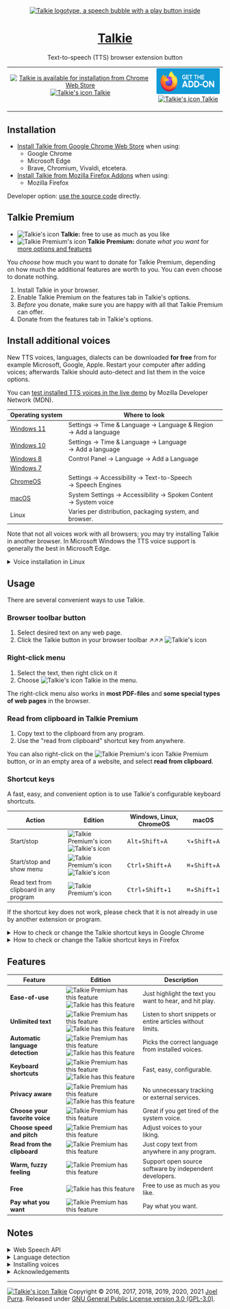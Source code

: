 <p align="center">
  <a href="https://joelpurra.com/projects/talkie/"><img src="./code/packages/shared-resources/src/resources/tile/free/920x680/2017-08-22.png" alt="Talkie logotype, a speech bubble with a play button inside" width="460" height="340" border="0" /></a>
</p>
<h1 align="center">
  <a href="https://joelpurra.com/projects/talkie/">Talkie</a>
</h1>
<p align="center">
  Text-to-speech (TTS) browser extension button
</p>

<table>
  <tr>
    <td align="center">
      <a href="https://chrome.google.com/webstore/detail/enfbcfmmdpdminapkflljhbfeejjhjjk"><img src="./code/packages/shared-resources/src/resources/chrome-web-store/HRs9MPufa1J1h5glNhut.png" alt="Talkie is available for installation from Chrome Web Store" width="248" height="75" border="0" /><br /><img src="./code/packages/shared-resources/src/resources/icon/free/icon-play/icon-32x32.png" alt="Talkie's icon" width="16" height="16" border="0" /> Talkie</a><br />&nbsp;
    </td>
    <td align="center">
      <a href="https://addons.mozilla.org/en-US/firefox/addon/talkie/"><img src="./code/packages/shared-resources/src/resources/firefox-amo/get-the-addon-fx-apr-2020.min.svg" alt="Talkie is available for installation from Chrome Web Store" width="172" height="60" border="0" /><br /><img src="./code/packages/shared-resources/src/resources/icon/free/icon-play/icon-32x32.png" alt="Talkie's icon" width="16" height="16" border="0" /> Talkie</a><br />&nbsp;
    </td>
  </tr>
</table>

## Installation

- [Install Talkie from Google Chrome Web Store](https://chrome.google.com/webstore/detail/enfbcfmmdpdminapkflljhbfeejjhjjk) when using:
  - Google Chrome
  - Microsoft Edge
  - Brave, Chromium, Vivaldi, etcetera.
- [Install Talkie from Mozilla Firefox Addons](https://addons.mozilla.org/en-US/firefox/addon/talkie/) when using:
  - Mozilla Firefox

Developer option: [use the source code](./DEVELOP.md) directly.

## Talkie Premium

- <img src="./code/packages/shared-resources/src/resources/icon/free/icon-play/icon-32x32.png" alt="Talkie's icon" width="16" height="16" border="0" /> **Talkie:** free to use as much as you like
- <img src="./code/packages/shared-resources/src/resources/icon/premium/icon-play/icon-32x32.png" alt="Talkie Premium's icon" width="16" height="16" border="0" /> **Talkie Premium:** donate _what you want_ for [more options and features](#features)

You _choose_ how much you want to donate for Talkie Premium, depending on how much the additional features are worth to you. You can even choose to donate nothing.

1. Install Talkie in your browser.
1. Enable Talkie Premium on the features tab in Talkie's options.
1. _Before_ you donate, make sure you are happy with all that Talkie Premium can offer.
1. Donate from the features tab in Talkie's options.

## Install additional voices

New TTS voices, languages, dialects can be downloaded **for free** from for example Microsoft, Google, Apple. Restart your computer after adding voices; afterwards Talkie should auto-detect and list them in the voice options.

You can [test installed TTS voices in the live demo](https://mdn.github.io/dom-examples/web-speech-api/speak-easy-synthesis/) by Mozilla Developer Network (MDN).

<!-- TODO: translate system settings paths. -->

| Operating&nbsp;system                                                                                                                                    | Where to look                                                                                                                       |
| -------------------------------------------------------------------------------------------------------------------------------------------------------- | ----------------------------------------------------------------------------------------------------------------------------------- |
| [Windows&nbsp;11](https://support.microsoft.com/en-us/windows/appendix-a-supported-languages-and-voices-4486e345-7730-53da-fcfe-55cc64300f01)            | Settings &rarr;&nbsp;Time&nbsp;&amp;&nbsp;Language &rarr;&nbsp;Language&nbsp;&amp;&nbsp;Region &rarr;&nbsp;Add&nbsp;a&nbsp;language |
| [Windows&nbsp;10](https://support.office.com/en-us/article/How-to-download-Text-to-Speech-languages-for-Windows-10-d5a6b612-b3ae-423f-afa5-4f6caf1ec5d3) | Settings &rarr;&nbsp;Time&nbsp;&amp;&nbsp;Language &rarr;&nbsp;Language &rarr;&nbsp;Add&nbsp;a&nbsp;language                        |
| [Windows&nbsp;8](https://support.office.com/en-us/article/How-to-download-Text-to-Speech-languages-for-Windows-4c83a8d8-7486-42f7-8e46-2b0fdf753130)     | Control&nbsp;Panel &rarr;&nbsp;Language &rarr;&nbsp;Add&nbsp;a&nbsp;Language                                                        |
| [Windows&nbsp;7](https://www.microsoft.com/en-us/download/details.aspx?id=27224)                                                                         |                                                                                                                                     |
| [ChromeOS](https://support.google.com/accessibility/answer/11221616)                                                                                     | Settings &rarr;&nbsp;Accessibility &rarr;&nbsp;Text-to-Speech &rarr;&nbsp;Speech&nbsp;Engines                                       |
| [macOS](https://support.apple.com/kb/index?page=search&q=voiceover&includeArchived=true&locale=en_US)                                                    | System&nbsp;Settings &rarr;&nbsp;Accessibility &rarr;&nbsp;Spoken&nbsp;Content &rarr;&nbsp;System&nbsp;voice                        |
| Linux                                                                                                                                                    | Varies per distribution, packaging system, and browser.                                                                             |

Note that not all voices work with all browsers; you may try installing Talkie in another browser. In Microsoft Windows the TTS voice support is generally the best in Microsoft Edge.

<details>
<summary>Voice installation in Linux</summary>

TTS voices on Linux have varying quality; from recently developed "natural" voices to ancient "robotic" voices. Not all distributions nor browsers include TTS software, and may have no (zero) TTS voices available by default.

There are many open source alternatives for TTS software on Linux, although their integration with the operating system and browser varies. Addtitionally, the browser may be sandboxed (Flatpak, Snap, etcetera) and require separate TTS integration.

The topic is too broad to give specific voice installation instructions; please consult your systems documentation, or other sources of information.

- Stack Exchange: [Questions tagged \[text-to-speech\]](https://unix.stackexchange.com/questions/tagged/text-to-speech) at Unix &amp; Linux.
- Stack Exchange: [Questions tagged \[text-to-speech\]](https://askubuntu.com/questions/tagged/text-to-speech) at Ask Ubuntu.
- Stack Exchange: [Questions tagged \[speech-synthesis\]](https://softwarerecs.stackexchange.com/questions/tagged/speech-synthesis) at Software Recommendations.
- Stack Exchange: [How can I change the voice used by Firefox in Ubuntu?](https://askubuntu.com/questions/953509/how-can-i-change-the-voice-used-by-firefox-reader-view-narrator-in-ubuntu) at Ask Ubuntu.

</details>

## Usage

There are several convenient ways to use Talkie.

### Browser toolbar button

1. Select desired text on any web page.
1. Click the Talkie button in your browser toolbar ↗︎↗︎↗︎ <img src="./code/packages/shared-resources/src/resources/icon/free/icon-play/icon-32x32.png" alt="Talkie's icon" width="16" height="16" border="0" />

### Right-click menu

1. Select the text, then right click on it
1. Choose <img src="./code/packages/shared-resources/src/resources/icon/free/icon-play/icon-32x32.png" alt="Talkie's icon" width="16" height="16" border="0" /> Talkie in the menu.

The right-click menu also works in **most PDF-files** and **some special types of web pages** in the browser.

### Read from clipboard in Talkie Premium

1. Copy text to the clipboard from any program.
1. Use the "read from clipboard" shortcut key from anywhere.

You can also right-click on the <img src="./code/packages/shared-resources/src/resources/icon/premium/icon-play/icon-32x32.png" alt="Talkie Premium's icon" width="16" height="16" border="0" /> Talkie Premium button, or in an empty area of a website, and select **read from clipboard**.

### Shortcut keys

A fast, easy, and convenient option is to use Talkie's configurable keyboard shortcuts.

| Action                                  | Edition                                                                                                                                                                                                                                                                                                                                     | Windows, Linux, ChromeOS                      | macOS                                      |
| --------------------------------------- | ------------------------------------------------------------------------------------------------------------------------------------------------------------------------------------------------------------------------------------------------------------------------------------------------------------------------------------------- | --------------------------------------------- | ------------------------------------------ |
| Start/stop                              | <img src="./code/packages/shared-resources/src/resources/icon/premium/icon-play/icon-32x32.png" alt="Talkie Premium's icon" width="16" height="16" border="0" hspace="4" /><img src="./code/packages/shared-resources/src/resources/icon/free/icon-play/icon-32x32.png" alt="Talkie's icon" width="16" height="16" border="0" hspace="4" /> | <kbd>Alt</kbd>+<kbd>Shift</kbd>+<kbd>A</kbd>  | <kbd>⌥</kbd>+<kbd>Shift</kbd>+<kbd>A</kbd> |
| Start/stop and show menu                | <img src="./code/packages/shared-resources/src/resources/icon/premium/icon-play/icon-32x32.png" alt="Talkie Premium's icon" width="16" height="16" border="0" hspace="4" /><img src="./code/packages/shared-resources/src/resources/icon/free/icon-play/icon-32x32.png" alt="Talkie's icon" width="16" height="16" border="0" hspace="4" /> | <kbd>Ctrl</kbd>+<kbd>Shift</kbd>+<kbd>A</kbd> | <kbd>⌘</kbd>+<kbd>Shift</kbd>+<kbd>A</kbd> |
| Read text from clipboard in any program | <img src="./code/packages/shared-resources/src/resources/icon/premium/icon-play/icon-32x32.png" alt="Talkie Premium's icon" width="16" height="16" border="0" hspace="4" />                                                                                                                                                                 | <kbd>Ctrl</kbd>+<kbd>Shift</kbd>+<kbd>1</kbd> | <kbd>⌘</kbd>+<kbd>Shift</kbd>+<kbd>1</kbd> |

If the shortcut key does not work, please check that it is not already in use by another extension or program.

<details>
<summary>How to check or change the Talkie shortcut keys in Google Chrome</summary>

1. In Chrome, click [**Extensions**](chrome://extensions/) in the **Window** menu.
1. Click [**Keyboard shortcuts**](chrome://extensions/shortcuts) in the left side menu.
   > <img src="./code/packages/shared-resources/src/resources/keyboard-shortcuts/talkie-shortcuts-google-chrome-01.png" alt="Screenshot of Chrome's list of installed extensions, focusing on Talkie" title="Chrome's installed extensions" width="467" height="276" />
1. From the **Keyboard Shortcuts** window you can check or change keyboard shortcuts for all Chrome extensions and apps. You can also verify that there are no shortcut key collisions between extensions.
   > <img src="./code/packages/shared-resources/src/resources/keyboard-shortcuts/talkie-shortcuts-google-chrome-02.png" alt="Screenshot of the Keyboard Shortcuts window in Chrome, focusing on Talkie shortcuts" title="Talkie shortcuts in Chrome"  width="708" height="491" />
1. You can also reach the extensions page in Google Chrome directly with [`chrome://extensions/`](chrome://extensions/) and the keyboard shortcut configuration with [`chrome://extensions/shortcuts`](chrome://extensions/shortcuts), but you might have to copy-paste the address manually.

</details>

<details>
<summary>How to check or change the Talkie shortcut keys in Firefox</summary>

See also the official documentation on [how to manage extension shortcuts in Firefox](https://support.mozilla.org/kb/manage-extension-shortcuts-firefox).

1. In Firefox, click [**Add-ons**](about:addons) in the **Tools** menu.
1. From the Add-ons page, click **Extensions** in the left side menu.
   > <img src="./code/packages/shared-resources/src/resources/keyboard-shortcuts/talkie-shortcuts-firefox-01.png" alt="Screenshot of Firefox's list of installed extensions, focusing on Talkie" title="Firefox's installed extensions"  width="565" height="387" />
1. At the top right of the extensions list, click **Manage Extension Shortcuts** in the **gear button menu**.
   > <img src="./code/packages/shared-resources/src/resources/keyboard-shortcuts/talkie-shortcuts-firefox-02.png" alt="Screenshot of the Manage Extension Shortcuts menu item" title="Manage extensions in Firefox"  width="701" height="293" />
1. From the **Manage Extension Shortcuts** window you can check or change extension shortcuts for all Firefox extensions. You can also verify that there are no shortcut key collisions between extensions.
   > <img src="./code/packages/shared-resources/src/resources/keyboard-shortcuts/talkie-shortcuts-firefox-03.png" alt="Screenshot of the Manage Extension Shortcuts window in Firefox, focusing on Talkie shortcuts" title="Talkie shortcuts in Firefox"  width="690" height="333" />
1. You can also reach the extensions page in Firefox directly with [`about:addons`](about:addons), but you might have to copy-paste the address manually.

</details>

## Features

| Feature                          | Edition                                                                                                                                                                                                                                                                                                                                                         | Description                                                 |
| -------------------------------- | --------------------------------------------------------------------------------------------------------------------------------------------------------------------------------------------------------------------------------------------------------------------------------------------------------------------------------------------------------------- | ----------------------------------------------------------- |
| **Ease-of-use**                  | <img src="./code/packages/shared-resources/src/resources/icon/premium/icon-play/icon-32x32.png" alt="Talkie Premium has this feature" width="16" height="16" border="0" hspace="4" /><img src="./code/packages/shared-resources/src/resources/icon/free/icon-play/icon-32x32.png" alt="Talkie has this feature" width="16" height="16" border="0" hspace="4" /> | Just highlight the text you want to hear, and hit play.     |
| **Unlimited text**               | <img src="./code/packages/shared-resources/src/resources/icon/premium/icon-play/icon-32x32.png" alt="Talkie Premium has this feature" width="16" height="16" border="0" hspace="4" /><img src="./code/packages/shared-resources/src/resources/icon/free/icon-play/icon-32x32.png" alt="Talkie has this feature" width="16" height="16" border="0" hspace="4" /> | Listen to short snippets or entire articles without limits. |
| **Automatic language detection** | <img src="./code/packages/shared-resources/src/resources/icon/premium/icon-play/icon-32x32.png" alt="Talkie Premium has this feature" width="16" height="16" border="0" hspace="4" /><img src="./code/packages/shared-resources/src/resources/icon/free/icon-play/icon-32x32.png" alt="Talkie has this feature" width="16" height="16" border="0" hspace="4" /> | Picks the correct language from installed voices.           |
| **Keyboard shortcuts**           | <img src="./code/packages/shared-resources/src/resources/icon/premium/icon-play/icon-32x32.png" alt="Talkie Premium has this feature" width="16" height="16" border="0" hspace="4" /><img src="./code/packages/shared-resources/src/resources/icon/free/icon-play/icon-32x32.png" alt="Talkie has this feature" width="16" height="16" border="0" hspace="4" /> | Fast, easy, configurable.                                   |
| **Privacy aware**                | <img src="./code/packages/shared-resources/src/resources/icon/premium/icon-play/icon-32x32.png" alt="Talkie Premium has this feature" width="16" height="16" border="0" hspace="4" /><img src="./code/packages/shared-resources/src/resources/icon/free/icon-play/icon-32x32.png" alt="Talkie has this feature" width="16" height="16" border="0" hspace="4" /> | No unnecessary tracking or external services.               |
| **Choose your favorite voice**   | <img src="./code/packages/shared-resources/src/resources/icon/premium/icon-play/icon-32x32.png" alt="Talkie Premium has this feature" width="16" height="16" border="0" hspace="4" />                                                                                                                                                                           | Great if you get tired of the system voice.                 |
| **Choose speed and pitch**       | <img src="./code/packages/shared-resources/src/resources/icon/premium/icon-play/icon-32x32.png" alt="Talkie Premium has this feature" width="16" height="16" border="0" hspace="4" />                                                                                                                                                                           | Adjust voices to your liking.                               |
| **Read from the clipboard**      | <img src="./code/packages/shared-resources/src/resources/icon/premium/icon-play/icon-32x32.png" alt="Talkie Premium has this feature" width="16" height="16" border="0" hspace="4" />                                                                                                                                                                           | Just copy text from anywhere in any program.                |
| **Warm, fuzzy feeling**          | <img src="./code/packages/shared-resources/src/resources/icon/premium/icon-play/icon-32x32.png" alt="Talkie Premium has this feature" width="16" height="16" border="0" hspace="4" />                                                                                                                                                                           | Support open source software by independent developers.     |
| **Free**                         | <img src="./code/packages/shared-resources/src/resources/icon/free/icon-play/icon-32x32.png" alt="Talkie has this feature" width="16" height="16" border="0" hspace="4" />                                                                                                                                                                                      | Free to use as much as you like.                            |
| **Pay what you want**            | <img src="./code/packages/shared-resources/src/resources/icon/premium/icon-play/icon-32x32.png" alt="Talkie Premium has this feature" width="16" height="16" border="0" hspace="4" />                                                                                                                                                                           | Pay what you want.                                          |

## Notes

<details>
<summary>Web Speech API</summary>

Talkie uses your browser's built-in Web Speech API for text-to-speech (TTS), also known as Speech Synthesis.

- As the Web Speech API is implemented by your browser, your choice of browser and browser settings may affect Talkie.
- All text and speech is processed internally by your browser. While ultimately depending on your specific browser, processing is expected to be done on your own machine and not use a server.
- Sound is only produced, never recorded.

_See also:_

- [Web Speech API](https://wicg.github.io/speech-api/) at Web Incubator Community Group (WICG).
- [Web Speech API](https://developer.mozilla.org/en-US/docs/Web/API/Web_Speech_API) at Mozilla Developer Network (MDN).
- [Speech Synthesis](https://developer.mozilla.org/en-US/docs/Web/API/SpeechSynthesis) at Mozilla Developer Network (MDN).
- [Speech synthesizer live demo](https://mdn.github.io/dom-examples/web-speech-api/speak-easy-synthesis/) by Mozilla Developer Network (MDN).

</details>

<details>
<summary>Language detection</summary>

Not all languages are supported; consult your browser's voice documentation.

The language detection is performed in four steps, where the first valid value is chosen. If no language was detected, a notice is spoken (in English).

1. Your browser's text language detection for the selection, using word and sentence analysis.
1. The first available `lang="..."` attribute from the selected text's parent HTML elements.
1. The `lang="..."` attribute from the HTML root element of the current page (or frame).
1. Your browser's page primary language detection.

The Web Speech API can use more than one voice per language (currently over 20 for `en-US` in Google Chrome version 55), as well as modify speech rate (speed) and pitch. These options have been implemented in <img src="./code/packages/shared-resources/src/resources/icon/premium/icon-play/icon-32x32.png" alt="Talkie Premium's icon" width="16" height="16" border="0" /> Talkie Premium as a paid feature.

</details>

<details>
<summary>Installing voices</summary>

The voices for each language are provided by your browser. For this reason the list may differ depending on your browser, browser version, operating system, and any other installed extensions/software.

To see the list of languages/voices available in your specific browser, as well as speak out sample text, check the Talkie options page after installation. This is a good start in figuring out why a certain language might not be read out loud as expected.

You can install additional voices to support new languages and dialects; see separate installation instructions for your operating system.

_See also:_

- [Speech synthesiser live demo](https://mdn.github.io/dom-examples/web-speech-api/speak-easy-synthesis/) by Mozilla Developer Network (MDN).

</details>

<details>
<summary>Acknowledgements</summary>

- Thanks to [Liron Tocker](https://liron.de/) for coming up with the name Talkie, the fancy icons, and promotional graphics (2016-12-31, 2017-04-09): <img src="./code/packages/shared-resources/src/resources/icon/free/icon-play/icon-32x32.png" alt="Talkie's icon" width="16" height="16" border="0" /> <img src="./code/packages/shared-resources/src/resources/icon/premium/icon-play/icon-32x32.png" alt="Talkie Premium's icon" width="16" height="16" border="0" /> <img src="./code/packages/shared-resources/src/resources/icon/free/icon-stop/icon-32x32.png" alt="Talkie stop button" width="16" height="16" border="0" />
- Thanks to [Miroslava Jovičić](http://www.miroslavajovicic.net/) for the fancy user interface redesign (2017-05-29), and promotional graphics (2017-07-30, 2017-08-01).

</details>

---

<a href="https://joelpurra.com/projects/talkie/"><img src="./code/packages/shared-resources/src/resources/icon/free/icon-play/icon-32x32.png" alt="Talkie's icon" width="16" height="16" border="0" /> Talkie</a> Copyright &copy; 2016, 2017, 2018, 2019, 2020, 2021 [Joel Purra](https://joelpurra.com/). Released under [GNU General Public License version 3.0 (GPL-3.0)](https://www.gnu.org/licenses/gpl.html).
